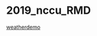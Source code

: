 # 2019_nccu_RMD


[weatherdemo](https://github.com/JaxChen1211/2019_nccu_RMD/blob/master/weatherDemo.html)
